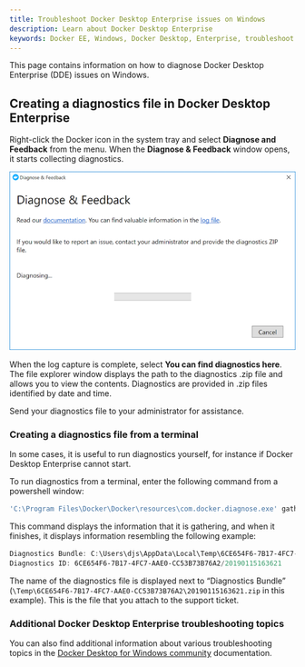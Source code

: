 ```yaml
---
title: Troubleshoot Docker Desktop Enterprise issues on Windows
description: Learn about Docker Desktop Enterprise
keywords: Docker EE, Windows, Docker Desktop, Enterprise, troubleshoot
---
```


This page contains information on how to diagnose Docker Desktop Enterprise (DDE) issues on Windows.

## Creating a diagnostics file in Docker Desktop Enterprise

Right-click the Docker icon in the system tray and select **Diagnose and Feedback** from the menu. When the **Diagnose & Feedback** window opens, it starts collecting diagnostics.

![A diagnostics file is created.](../images/diagnose-windows.png)

When the log capture is complete, select **You can find diagnostics here**. The file explorer window displays the path to the diagnostics .zip file and allows you to view the contents. Diagnostics are provided in .zip files identified by date and time.

Send your diagnostics file to your administrator for assistance.

### Creating a diagnostics file from a terminal

In some cases, it is useful to run diagnostics yourself, for instance if
Docker Desktop Enterprise cannot start.

To run diagnostics from a terminal, enter the following command from a powershell window:

```powershell
'C:\Program Files\Docker\Docker\resources\com.docker.diagnose.exe' gather
```

This command displays the information that it is gathering, and when it finishes, it displays information resembling the following example:

```powershell
Diagnostics Bundle: C:\Users\djs\AppData\Local\Temp\6CE654F6-7B17-4FC7-AAE0-CC53B73B76A2\20190115163621.zip
Diagnostics ID: 6CE654F6-7B17-4FC7-AAE0-CC53B73B76A2/20190115163621
```

The name of the diagnostics file is displayed next to “Diagnostics Bundle”  (`\Temp\6CE654F6-7B17-4FC7-AAE0-CC53B73B76A2\20190115163621.zip` in this example). This is the file that you attach to the support ticket.

### Additional Docker Desktop Enterprise troubleshooting topics

You can also find additional information about various troubleshooting topics in the [Docker Desktop for Windows community](https://docs.docker.com/docker-for-windows/troubleshoot/) documentation.
